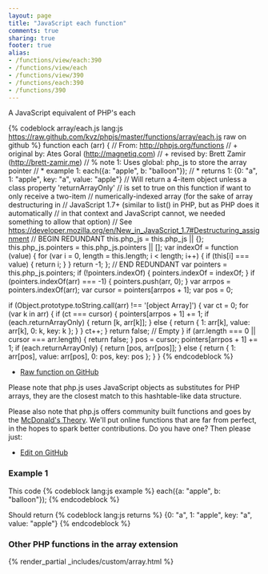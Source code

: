 ```yaml
---
layout: page
title: "JavaScript each function"
comments: true
sharing: true
footer: true
alias:
- /functions/view/each:390
- /functions/view/each
- /functions/view/390
- /functions/each:390
- /functions/390
---
```

<!-- Generated by Rakefile:build -->
A JavaScript equivalent of PHP's each

{% codeblock array/each.js lang:js https://raw.github.com/kvz/phpjs/master/functions/array/each.js raw on github %}
function each (arr) {
  // From: http://phpjs.org/functions
  // +   original by: Ates Goral (http://magnetiq.com)
  // +    revised by: Brett Zamir (http://brett-zamir.me)
  // %        note 1: Uses global: php_js to store the array pointer
  // *     example 1: each({a: "apple", b: "balloon"});
  // *     returns 1: {0: "a", 1: "apple", key: "a", value: "apple"}
  //  Will return a 4-item object unless a class property 'returnArrayOnly'
  //  is set to true on this function if want to only receive a two-item
  //  numerically-indexed array (for the sake of array destructuring in
  //  JavaScript 1.7+ (similar to list() in PHP, but as PHP does it automatically
  //  in that context and JavaScript cannot, we needed something to allow that option)
  //  See https://developer.mozilla.org/en/New_in_JavaScript_1.7#Destructuring_assignment
  // BEGIN REDUNDANT
  this.php_js = this.php_js || {};
  this.php_js.pointers = this.php_js.pointers || [];
  var indexOf = function (value) {
    for (var i = 0, length = this.length; i < length; i++) {
      if (this[i] === value) {
        return i;
      }
    }
    return -1;
  };
  // END REDUNDANT
  var pointers = this.php_js.pointers;
  if (!pointers.indexOf) {
    pointers.indexOf = indexOf;
  }
  if (pointers.indexOf(arr) === -1) {
    pointers.push(arr, 0);
  }
  var arrpos = pointers.indexOf(arr);
  var cursor = pointers[arrpos + 1];
  var pos = 0;

  if (Object.prototype.toString.call(arr) !== '[object Array]') {
    var ct = 0;
    for (var k in arr) {
      if (ct === cursor) {
        pointers[arrpos + 1] += 1;
        if (each.returnArrayOnly) {
          return [k, arr[k]];
        } else {
          return {
            1: arr[k],
            value: arr[k],
            0: k,
            key: k
          };
        }
      }
      ct++;
    }
    return false; // Empty
  }
  if (arr.length === 0 || cursor === arr.length) {
    return false;
  }
  pos = cursor;
  pointers[arrpos + 1] += 1;
  if (each.returnArrayOnly) {
    return [pos, arr[pos]];
  } else {
    return {
      1: arr[pos],
      value: arr[pos],
      0: pos,
      key: pos
    };
  }
}
{% endcodeblock %}

 - [Raw function on GitHub](https://github.com/kvz/phpjs/blob/master/functions/array/each.js)

Please note that php.js uses JavaScript objects as substitutes for PHP arrays, they are 
the closest match to this hashtable-like data structure. 

Please also note that php.js offers community built functions and goes by the 
[McDonald's Theory](https://medium.com/what-i-learned-building/9216e1c9da7d). We'll put online 
functions that are far from perfect, in the hopes to spark better contributions. 
Do you have one? Then please just: 

 - [Edit on GitHub](https://github.com/kvz/phpjs/edit/master/functions/array/each.js)

### Example 1
This code
{% codeblock lang:js example %}
each({a: "apple", b: "balloon"});
{% endcodeblock %}

Should return
{% codeblock lang:js returns %}
{0: "a", 1: "apple", key: "a", value: "apple"}
{% endcodeblock %}


### Other PHP functions in the array extension
{% render_partial _includes/custom/array.html %}
